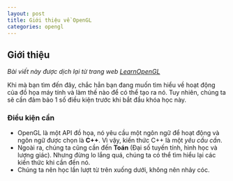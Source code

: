```yaml
---
layout: post
title: Giới thiệu về OpenGL
categories: opengl
---
```


## **Giới thiệu**
*Bài viết này được dịch lại từ trang web [LearnOpenGL](https://learnopengl.com/Introduction)*

Khi mà bạn tìm đến đây, chắc hẳn bạn đang muốn tìm hiểu về hoạt động của đồ họa máy tính và làm thế nào để có thể tạo ra nó.
Tuy nhiên, chúng ta sẽ cần đảm bảo 1 số điều kiện trước khi bắt đầu khóa học này.

### **Điều kiện cần**
- OpenGL là một API đồ họa, nó yêu cầu một ngôn ngữ để hoạt động và ngôn ngữ được chọn là **C++**. Vì vậy, kiến thức C++ là một *yêu cầu cần*.
- Ngoài ra, chúng ta cũng cần đến **Toán** (Đại số tuyến tính, hình học và lượng giác). Nhưng đừng lo lắng quá, chúng ta có thể tìm hiểu lại các kiến thức khi cần đến nó.
- Chúng ta nên học lần lượt từ trên xuống dưới, không nên nhảy cóc.
